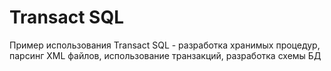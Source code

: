 <h1>Transact SQL</h1>
<p>Пример использования Transact SQL - разработка хранимых процедур, парсинг XML файлов, использование транзакций, разработка схемы БД</p>
